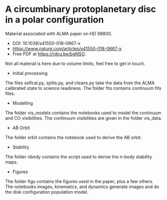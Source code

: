 # A circumbinary protoplanetary disc in a polar configuration

Material associated with ALMA paper on HD 98800.
 * DOI: 10.1038/s41550-018-0667-x
 * https://www.nature.com/articles/s41550-018-0667-x
 * Free PDF at https://rdcu.be/bgNSO.

Not all material is here due to volume limits, feel free to get in touch.

* Initial processing

The files selfcal.py, splits.py, and cleans.py take the data from the
ALMA calibrated state to science readiness. The folder fits contains
continuum fits files.

* Modelling

The folder vis_models contains the notebooks used to model the continuum
and CO visibilities. The continuum visibilities are given in the folder
vis_data.

* AB Orbit

The folder orbit contains the notebook used to derive the AB orbit.

* Stability

The folder nbody contains the script used to derive the n-body stability
maps.

* Figures

The folder figs contains the figures used in the paper, plus a few
others. The notebooks images, kinematics, and dynamics generate images
and do the disk configuration population model.
